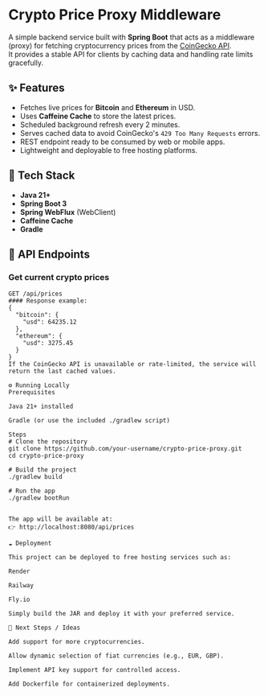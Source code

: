 # Crypto Price Proxy Middleware

A simple backend service built with **Spring Boot** that acts as a middleware (proxy) for fetching cryptocurrency prices from the [CoinGecko API](https://www.coingecko.com/).  
It provides a stable API for clients by caching data and handling rate limits gracefully.

## ✨ Features

- Fetches live prices for **Bitcoin** and **Ethereum** in USD.
- Uses **Caffeine Cache** to store the latest prices.
- Scheduled background refresh every 2 minutes.
- Serves cached data to avoid CoinGecko's `429 Too Many Requests` errors.
- REST endpoint ready to be consumed by web or mobile apps.
- Lightweight and deployable to free hosting platforms.

## 🚀 Tech Stack

- **Java 21+**
- **Spring Boot 3**
- **Spring WebFlux** (WebClient)
- **Caffeine Cache**
- **Gradle**

## 📡 API Endpoints

### Get current crypto prices
```http
GET /api/prices
#### Response example:
{
  "bitcoin": {
    "usd": 64235.12
  },
  "ethereum": {
    "usd": 3275.45
  }
}
If the CoinGecko API is unavailable or rate-limited, the service will return the last cached values.

⚙️ Running Locally
Prerequisites

Java 21+ installed

Gradle (or use the included ./gradlew script)

Steps
# Clone the repository
git clone https://github.com/your-username/crypto-price-proxy.git
cd crypto-price-proxy

# Build the project
./gradlew build

# Run the app
./gradlew bootRun


The app will be available at:
👉 http://localhost:8080/api/prices

☁️ Deployment

This project can be deployed to free hosting services such as:

Render

Railway

Fly.io

Simply build the JAR and deploy it with your preferred service.

📖 Next Steps / Ideas

Add support for more cryptocurrencies.

Allow dynamic selection of fiat currencies (e.g., EUR, GBP).

Implement API key support for controlled access.

Add Dockerfile for containerized deployments.
